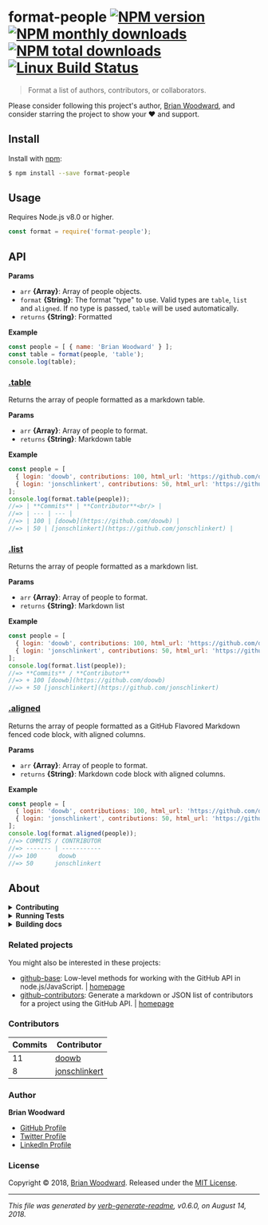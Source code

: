 # format-people [![NPM version](https://img.shields.io/npm/v/format-people.svg?style=flat)](https://www.npmjs.com/package/format-people) [![NPM monthly downloads](https://img.shields.io/npm/dm/format-people.svg?style=flat)](https://npmjs.org/package/format-people) [![NPM total downloads](https://img.shields.io/npm/dt/format-people.svg?style=flat)](https://npmjs.org/package/format-people) [![Linux Build Status](https://img.shields.io/travis/doowb/format-people.svg?style=flat&label=Travis)](https://travis-ci.org/doowb/format-people)

> Format a list of authors, contributors, or collaborators.

Please consider following this project's author, [Brian Woodward](https://github.com/doowb), and consider starring the project to show your :heart: and support.

## Install

Install with [npm](https://www.npmjs.com/):

```sh
$ npm install --save format-people
```

## Usage

Requires Node.js v8.0 or higher.

```js
const format = require('format-people');
```

## API

**Params**

* `arr` **{Array}**: Array of people objects.
* `format` **{String}**: The format "type" to use. Valid types are `table`, `list` and `aligned`. If no type is passed, `table` will be used automatically.
* `returns` **{String}**: Formatted

**Example**

```js
const people = [ { name: 'Brian Woodward' } ];
const table = format(people, 'table');
console.log(table);
```

### [.table](index.js#L41)

Returns the array of people formatted as a markdown table.

**Params**

* `arr` **{Array}**: Array of people to format.
* `returns` **{String}**: Markdown table

**Example**

```js
const people = [
  { login: 'doowb', contributions: 100, html_url: 'https://github.com/doowb' },
  { login: 'jonschlinkert', contributions: 50, html_url: 'https://github.com/jonschlinkert' }
];
console.log(format.table(people));
//=> | **Commits** | **Contributor**<br/> |
//=> | --- | --- |
//=> | 100 | [doowb](https://github.com/doowb) |
//=> | 50 | [jonschlinkert](https://github.com/jonschlinkert) |
```

### [.list](index.js#L84)

Returns the array of people formatted as a markdown list.

**Params**

* `arr` **{Array}**: Array of people to format.
* `returns` **{String}**: Markdown list

**Example**

```js
const people = [
  { login: 'doowb', contributions: 100, html_url: 'https://github.com/doowb' },
  { login: 'jonschlinkert', contributions: 50, html_url: 'https://github.com/jonschlinkert' }
];
console.log(format.list(people));
//=> **Commits** / **Contributor**
//=> + 100 [doowb](https://github.com/doowb)
//=> + 50 [jonschlinkert](https://github.com/jonschlinkert)
```

### [.aligned](index.js#L124)

Returns the array of people formatted as a GitHub Flavored Markdown fenced code block, with aligned columns.

**Params**

* `arr` **{Array}**: Array of people to format.
* `returns` **{String}**: Markdown code block with aligned columns.

**Example**

```js
const people = [
  { login: 'doowb', contributions: 100, html_url: 'https://github.com/doowb' },
  { login: 'jonschlinkert', contributions: 50, html_url: 'https://github.com/jonschlinkert' }
];
console.log(format.aligned(people));
//=> COMMITS / CONTRIBUTOR
//=> ------- | -----------
//=> 100      doowb
//=> 50      jonschlinkert
```

## About

<details>
<summary><strong>Contributing</strong></summary>

Pull requests and stars are always welcome. For bugs and feature requests, [please create an issue](../../issues/new).

Please read the [contributing guide](.github/contributing.md) for advice on opening issues, pull requests, and coding standards.

</details>

<details>
<summary><strong>Running Tests</strong></summary>

Running and reviewing unit tests is a great way to get familiarized with a library and its API. You can install dependencies and run tests with the following command:

```sh
$ npm install && npm test
```

</details>

<details>
<summary><strong>Building docs</strong></summary>

_(This project's readme.md is generated by [verb](https://github.com/verbose/verb-generate-readme), please don't edit the readme directly. Any changes to the readme must be made in the [.verb.md](.verb.md) readme template.)_

To generate the readme, run the following command:

```sh
$ npm install -g verbose/verb#dev verb-generate-readme && verb
```

</details>

### Related projects

You might also be interested in these projects:

* [github-base](https://www.npmjs.com/package/github-base): Low-level methods for working with the GitHub API in node.js/JavaScript. | [homepage](https://github.com/jonschlinkert/github-base "Low-level methods for working with the GitHub API in node.js/JavaScript.")
* [github-contributors](https://www.npmjs.com/package/github-contributors): Generate a markdown or JSON list of contributors for a project using the GitHub API. | [homepage](https://github.com/jonschlinkert/github-contributors "Generate a markdown or JSON list of contributors for a project using the GitHub API.")

### Contributors

| **Commits** | **Contributor** | 
| --- | --- |
| 11 | [doowb](https://github.com/doowb) |
| 8 | [jonschlinkert](https://github.com/jonschlinkert) |

### Author

**Brian Woodward**

* [GitHub Profile](https://github.com/doowb)
* [Twitter Profile](https://twitter.com/doowb)
* [LinkedIn Profile](https://linkedin.com/in/jonschlinkert)

### License

Copyright © 2018, [Brian Woodward](https://github.com/doowb).
Released under the [MIT License](LICENSE).

***

_This file was generated by [verb-generate-readme](https://github.com/verbose/verb-generate-readme), v0.6.0, on August 14, 2018._